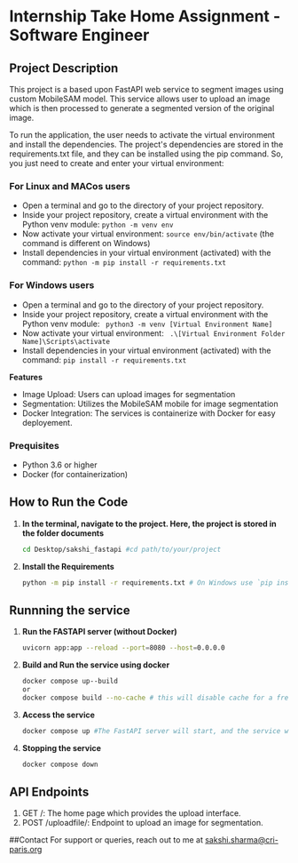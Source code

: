 # Internship Take Home Assignment - Software Engineer


## Project Description
This project is a based upon FastAPI web service to segment images using custom MobileSAM model. This service allows user to upload an image which is then processed to generate a segmented version of the original image.
 
To run the application, the user needs to activate the virtual environment and install the dependencies.
The project's dependencies are stored in the requirements.txt file, and they can be installed using the pip command.
So, you just need to create and enter your virtual environment:


### For Linux and MACos users
- Open a terminal and go to the directory of your project repository.
- Inside your project repository, create a virtual environment with the Python venv module:
``` python -m venv env ```
- Now activate your virtual environment:
```source env/bin/activate```
(the command is different on Windows)
- Install dependencies in your virtual environment (activated) with the command:
```python -m pip install -r requirements.txt```

### For Windows users
- Open a terminal and go to the directory of your project repository.
- Inside your project repository, create a virtual environment with the Python venv module:
``` python3 -m venv [Virtual Environment Name]```
- Now activate your virtual environment:
``` .\[Virtual Environment Folder Name]\Scripts\activate```
- Install dependencies in your virtual environment (activated) with the command:
```pip install -r requirements.txt```

**Features**
- Image Upload: Users can upload images for segmentation
- Segmentation: Utilizes the MobileSAM mobile for image segmentation
- Docker Integration: The services is containerize with Docker for easy deployement.


### Prequisites
- Python 3.6 or higher
- Docker (for containerization)


## How to Run the Code

1. **In the terminal, navigate to the project. Here, the project is stored in the folder documents**

    ```bash
    cd Desktop/sakshi_fastapi #cd path/to/your/project

    ```

2. **Install the Requirements**

    ```bash
    python -m pip install -r requirements.txt # On Windows use `pip install -r requirements.txt`

    ```

## Runnning the service

1. **Run the FASTAPI server (without Docker)**

    ```bash
    uvicorn app:app --reload --port=8080 --host=0.0.0.0
    ```
2. **Build and Run the service using docker**
    ```bash
    docker compose up--build
    or 
    docker compose build --no-cache # this will disable cache for a fresh image
    ```

3. **Access the service**
    ```bash
    docker compose up #The FastAPI server will start, and the service will be available at http://localhost:8080.

    ```

10. **Stopping the service**
    ```bash
    docker compose down
    ```

## API Endpoints
1. GET /: The home page which provides the upload interface.
2. POST /uploadfile/: Endpoint to upload an image for segmentation.

##Contact
For support or queries, reach out to me at sakshi.sharma@cri-paris.org
